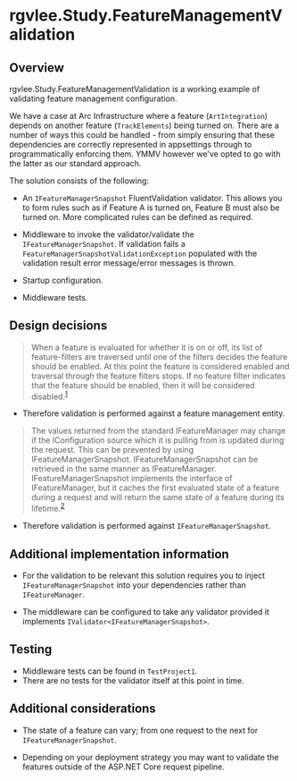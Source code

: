 # rgvlee.Study.FeatureManagementValidation

## Overview

rgvlee.Study.FeatureManagementValidation is a working example of validating feature management configuration.

We have a case at Arc Infrastructure where a feature (`ArtIntegration`) depends on another feature (`TrackElements`) being turned on. There are a number of ways this could be handled - from simply ensuring that these dependencies are correctly represented in appsettings through to programmatically enforcing them. YMMV however we've opted to go with the latter as our standard approach.

The solution consists of the following:

- An `IFeatureManagerSnapshot` FluentValidation validator. This allows you to form rules such as if Feature A is turned on, Feature B must also be turned on. More complicated rules can be defined as required.

- Middleware to invoke the validator/validate the `IFeatureManagerSnapshot`. If validation fails a `FeatureManagerSnapshotValidationException` populated with the validation result error message/error messages is thrown.

- Startup configuration.

- Middleware tests.

## Design decisions

> When a feature is evaluated for whether it is on or off, its list of feature-filters are traversed until one of the filters decides the feature should be enabled. At this point the feature is considered enabled and traversal through the feature filters stops. If no feature filter indicates that the feature should be enabled, then it will be considered disabled.<sup>[1]</sup>
- Therefore validation is performed against a feature management entity.

> The values returned from the standard IFeatureManager may change if the IConfiguration source which it is pulling from is updated during the request. This can be prevented by using IFeatureManagerSnapshot. IFeatureManagerSnapshot can be retrieved in the same manner as IFeatureManager. IFeatureManagerSnapshot implements the interface of IFeatureManager, but it caches the first evaluated state of a feature during a request and will return the same state of a feature during its lifetime.<sup>[2]</sup>
- Therefore validation is performed against `IFeatureManagerSnapshot`.

## Additional implementation information

- For the validation to be relevant this solution requires you to inject `IFeatureManagerSnapshot` into your dependencies rather than `IFeatureManager`.

- The middleware can be configured to take any validator provided it implements `IValidator<IFeatureManagerSnapshot>`.

## Testing

- Middleware tests can be found in `TestProject1`.
- There are no tests for the validator itself at this point in time.

## Additional considerations

- The state of a feature can vary; from one request to the next for `IFeatureManagerSnapshot`.

- Depending on your deployment strategy you may want to validate the features outside of the ASP.NET Core request pipeline.

[1]: https://github.com/microsoft/FeatureManagement-Dotnet#feature-filters
[2]: https://github.com/microsoft/FeatureManagement-Dotnet#snapshot
